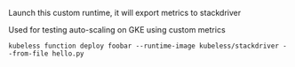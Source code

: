 Launch this custom runtime, it will export metrics to stackdriver

Used for testing auto-scaling on GKE using custom metrics

```
kubeless function deploy foobar --runtime-image kubeless/stackdriver --from-file hello.py
```
